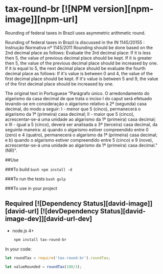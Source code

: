 # tax-round-br [![NPM version][npm-image]][npm-url]
Rounding of federal taxes in Brazil uses asymmetric arithmetic round.

Rounding of federal taxes in Brazil is discussed in the IN 1145/20155 : Instrução Normativa nº 1145/2011
Rounding should be done based on the 2nd decimal place as follows:
Evaluate the 3rd decimal place:
If it is less then 5, the value of previous decimal place should be kept.
If it is greater then 5, the value of the previous decimal place should be increased by one.
If it is equal to 5, the next decimal place should be evaluate the fourth decimal place as follows:
If it's value is between 0 and 4, the value of the first decimal place should be kept.
If it's value is between 5 and 9, the value of the first decimal place should be increased by one.

The original text in Portuguese
"Parágrafo único. O arredondamento do algarismo da casa decimal de que trata o inciso I do caput será efetuado levando-se em consideração o algarismo relativo à 2ª (segunda) casa decimal, do modo a seguir:
I - menor que 5 (cinco), permanecerá o algarismo da 1ª (primeira) casa decimal;
II - maior que 5 (cinco), acrescentar-se-á uma unidade ao algarismo da 1ª (primeira) casa decimal; e
III - igual a 5 (cinco), deverá ser analisada a 3ª (terceira) casa decimal, da seguinte maneira:
a) quando o algarismo estiver compreendido entre 0 (zero) e 4 (quatro), permanecerá o algarismo da 1ª (primeira) casa decimal; e
b) quando o algarismo estiver compreendido entre 5 (cinco) e 9 (nove), acrescentar-se-á uma unidade ao algarismo da 1ª (primeira) casa decimal." (NR)".

##Use

###To build
```bash npm install -d ```

###To run the tests
```bash gulp ```

###To use in your project

## Required [![Dependency Status][david-image]][david-url] [![devDependency Status][david-image-dev]][david-url-dev]

 * node.js 4+
 
```bash
    npm install tax-round-br
```

In your code:

```javascript
let roundTax = require('tax-round-br').roundTax;

let valueRounded = roundTax(100/3);

```
